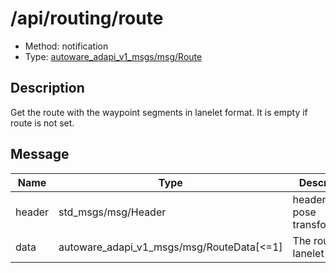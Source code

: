 <!-- This file is generated by a tool. Do not edit directly. -->

# /api/routing/route

- Method: notification
- Type: [autoware_adapi_v1_msgs/msg/Route](../../../types/autoware_adapi_v1_msgs/msg/route.md)

## Description

Get the route with the waypoint segments in lanelet format. It is empty if route is not set.

## Message

| Name   | Type                                      | Description                    |
| ------ | ----------------------------------------- | ------------------------------ |
| header | std_msgs/msg/Header                       | header for pose transformation |
| data   | autoware_adapi_v1_msgs/msg/RouteData[<=1] | The route in lanelet format    |

